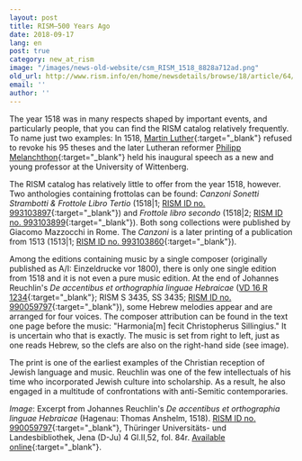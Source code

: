 ```yaml
---
layout: post
title: RISM—500 Years Ago
date: 2018-09-17
lang: en
post: true
category: new_at_rism
image: "/images/news-old-website/csm_RISM_1518_8828a712ad.png"
old_url: http://www.rism.info/en/home/newsdetails/browse/18/article/64/rism-500-years-ago.html
email: ''
author: ''
---
```


The year 1518 was in many respects shaped by important events, and particularly people, that you can find the RISM catalog relatively frequently. To name just two examples: In 1518, [Martin Luther](https://opac.rism.info/metaopac/perma.do?v=rism&q=-1%3d%22pe133052%22&Language=en){:target="_blank"} refused to revoke his 95 theses and the later Lutheran reformer [Philipp Melanchthon](https://opac.rism.info/metaopac/perma.do;jsessionid=59FA319710E68840147C5C2B55ED055E.touch02?v=rism&q=-1%3d%22pe87925%22&Language=en){:target="_blank"} held his inaugural speech as a new and young professor at the University of Wittenberg.

The RISM catalog has relatively little to offer from the year 1518, however. Two anthologies containing frottolas can be found: _Canzoni Sonetti Strambotti & Frottole Libro Tertio_ (1518|1; [RISM ID no. 993103897](https://opac.rism.info/search?id=00000993103897&View=rism&Language=en){:target="_blank"}) and _Frottole libro secondo_ (1518|2; [RISM ID no. 993103899](https://opac.rism.info/search?id=00000993103899&View=rism&Language=en){:target="_blank"}). Both song collections were published by Giacomo Mazzocchi in Rome. The _Canzoni_ is a later printing of a publication from 1513 (1513|1; [RISM ID no. 993103860](https://opac.rism.info/search?id=00000993103860&View=rism&Language=en){:target="_blank"}).

Among the editions containing music by a single composer (originally published as A/I: Einzeldrucke vor 1800), there is only one single edition from 1518 and it is not even a pure music edition. At the end of Johannes Reuchlin's _De accentibus et orthographia linguae Hebraicae_ ([VD 16 R 1234](http://gateway-bayern.de/VD16+R+1234){:target="_blank"}; RISM S 3435, SS 3435; [RISM ID no. 990059797](https://opac.rism.info/search?id=00000990059797&View=rism&Language=en){:target="_blank"}), some Hebrew melodies appear and are arranged for four voices. The composer attribution can be found in the text one page before the music: "Harmonia[m] fecit Christopherus Sillingius." It is uncertain who that is exactly. The music is set from right to left, just as one reads Hebrew, so the clefs are also on the right-hand side (see image).

The print is one of the earliest examples of the Christian reception of Jewish language and music. Reuchlin was one of the few intellectuals of his time who incorporated Jewish culture into scholarship. As a result, he also engaged in a multitude of confrontations with anti-Semitic contemporaries.

_Image_: Excerpt from Johannes Reuchlin's _De accentibus et orthographia linguae Hebraicae_ (Hagenau: Thomas Anshelm, 1518). [RISM ID no. 990059797](https://opac.rism.info/search?id=00000990059797&View=rism&Language=en){:target="_blank"}, Thüringer Universitäts- und Landesbibliothek, Jena (D-Ju) 4 Gl.II,52, fol. 84r. [Available online](http://nbn-resolving.de/urn/resolver.pl?urn=urn:nbn:de:urmel-368e133e-4324-4a26-b959-19595fa56b750){:target="_blank"}.